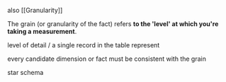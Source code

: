 also [[Granularity]]  

The grain (or granularity of the fact) refers **to the 'level' at which you're taking a measurement**.

level of detail / a single record in the table represent

every candidate dimension or fact must be consistent with the grain
	
star schema